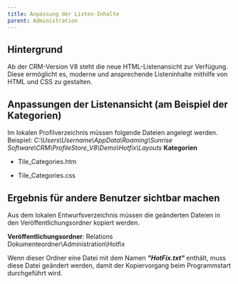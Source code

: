 ```yaml
---
title: Anpassung der Listen-Inhalte
parent: Administration
---
```


## Hintergrund

Ab der CRM-Version V8 steht die neue HTML-Listenansicht zur Verfügung. Diese ermöglicht es, moderne und ansprechende Listeninhalte mithilfe von HTML und CSS zu gestalten.

## Anpassungen der Listenansicht (am Beispiel der Kategorien)

Im lokalen Profilverzeichnis müssen folgende Dateien angelegt werden.\
Beispiel: *C:\Users\Username\AppData\Roaming\Sunrise Software\CRM\ProfileStore_V8\Demo\Hotfix\Layouts*
**Kategorien**

- Tile_Categories.htm

- Tile_Categories.css

## Ergebnis für andere Benutzer sichtbar machen

Aus dem lokalen Entwurfsverzeichnis müssen die geänderten Dateien in den Veröffentlichungsordner kopiert werden.

 **Veröffentlichungsordner**: Relations Dokumenteordner\Administration\Hotfix

Wenn dieser Ordner eine Datei mit dem Namen ***"HotFix.txt"*** enthält, muss diese Datei geändert werden, damit der Kopiervorgang beim Programmstart durchgeführt wird.
